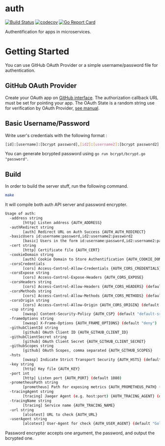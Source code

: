 # auth

[![Build Status](https://travis-ci.org/ViBiOh/auth.svg?branch=master)](https://travis-ci.org/ViBiOh/auth)
[![codecov](https://codecov.io/gh/ViBiOh/auth/branch/master/graph/badge.svg)](https://codecov.io/gh/ViBiOh/auth)
[![Go Report Card](https://goreportcard.com/badge/github.com/ViBiOh/auth)](https://goreportcard.com/report/github.com/ViBiOh/auth)

Authentification for apps in microservices.

# Getting Started

You can use GitHub OAuth Provider or a simple username/password file for
authentication.

## GitHub OAuth Provider

Create your OAuth app on
[GitHub interface](https://github.com/settings/developers). The authorization
callback URL must be set for pointing your app. The OAuth State is a random
string use for verification by OAuth Provider,
[see manual](https://developer.github.com/apps/building-integrations/setting-up-and-registering-oauth-apps/about-authorization-options-for-oauth-apps/).

## Basic Username/Password

Write user's credentials with the following format :

```bash
[id]:[username]:[bcrypt password],[id2]:[username2]:[bcrypt password2]
```

You can generate bcrypted password using `go run bcrypt/bcrypt.go "password"`.

## Build

In order to build the server stuff, run the following command.

```bash
make
```

It will compile both auth API server and password encrypter.

```bash
Usage of auth:
  -address string
        [http] Listen address {AUTH_ADDRESS}
  -authRedirect string
        [auth] Redirect URL on Auth Success {AUTH_AUTH_REDIRECT}
  -basicUsers id:username:password,id2:username2:password2
        [basic] Users in the form id:username:password,id2:username2:password2 {AUTH_BASIC_USERS}
  -cert string
        [http] Certificate file {AUTH_CERT}
  -cookieDomain string
        [auth] Cookie Domain to Store Authentification {AUTH_COOKIE_DOMAIN}
  -corsCredentials
        [cors] Access-Control-Allow-Credentials {AUTH_CORS_CREDENTIALS}
  -corsExpose string
        [cors] Access-Control-Expose-Headers {AUTH_CORS_EXPOSE}
  -corsHeaders string
        [cors] Access-Control-Allow-Headers {AUTH_CORS_HEADERS} (default "Content-Type")
  -corsMethods string
        [cors] Access-Control-Allow-Methods {AUTH_CORS_METHODS} (default "GET")
  -corsOrigin string
        [cors] Access-Control-Allow-Origin {AUTH_CORS_ORIGIN} (default "*")
  -csp string
        [owasp] Content-Security-Policy {AUTH_CSP} (default "default-src 'self'; base-uri 'self'")
  -frameOptions string
        [owasp] X-Frame-Options {AUTH_FRAME_OPTIONS} (default "deny")
  -githubClientId string
        [github] OAuth Client ID {AUTH_GITHUB_CLIENT_ID}
  -githubClientSecret string
        [github] OAuth Client Secret {AUTH_GITHUB_CLIENT_SECRET}
  -githubScopes string
        [github] OAuth Scopes, comma separated {AUTH_GITHUB_SCOPES}
  -hsts
        [owasp] Indicate Strict Transport Security {AUTH_HSTS} (default true)
  -key string
        [http] Key file {AUTH_KEY}
  -port int
        [http] Listen port {AUTH_PORT} (default 1080)
  -prometheusPath string
        [prometheus] Path for exposing metrics {AUTH_PROMETHEUS_PATH} (default "/metrics")
  -tracingAgent string
        [tracing] Jaeger Agent (e.g. host:port) {AUTH_TRACING_AGENT} (default "jaeger:6831")
  -tracingName string
        [tracing] Service name {AUTH_TRACING_NAME}
  -url string
        [alcotest] URL to check {AUTH_URL}
  -userAgent string
        [alcotest] User-Agent for check {AUTH_USER_AGENT} (default "Golang alcotest")
```

Password encrypter accepts one argument, the password, and output the bcrypted one.
